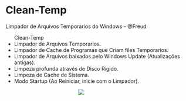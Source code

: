 # Clean-Temp
Limpador de Arquivos Temporarios do Windows - @Freud

<ul>
  Clean-Temp
  <li>Limpador de Arquivos Temporarios.</li>
  <li>Limpador de Cache de Programas que Criam files Temporarios.</li>
  <li>Limpador de Arquivos baixados pelo Windows Update (Atualizações antigas).</li>
  <li>Limpeza profunda através de Disco Rigido.</li>
  <li>Limpeza de Cache de Sistema.</li>
  <li>Modo Startup (Ao Reiniciar, inicie com o Limpador).</li>
<ul>
<IMG style="margin-left: 150px" src="http://test.fcen.co.in/foto.png">

